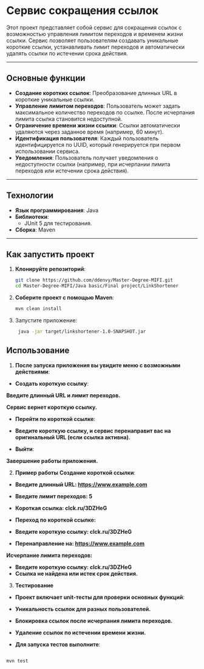 # Сервис сокращения ссылок

Этот проект представляет собой сервис для сокращения ссылок с возможностью управления лимитом переходов и временем жизни ссылки. Сервис позволяет пользователям создавать уникальные короткие ссылки, устанавливать лимит переходов и автоматически удалять ссылки по истечении срока действия.

---

## Основные функции

- **Создание коротких ссылок**: Преобразование длинных URL в короткие уникальные ссылки.
- **Управление лимитом переходов**: Пользователь может задать максимальное количество переходов по ссылке. После исчерпания лимита ссылка становится недоступной.
- **Ограничение времени жизни ссылки**: Ссылки автоматически удаляются через заданное время (например, 60 минут).
- **Идентификация пользователя**: Каждый пользователь идентифицируется по UUID, который генерируется при первом использовании сервиса.
- **Уведомления**: Пользователь получает уведомления о недоступности ссылки (например, при исчерпании лимита переходов или истечении срока действия).

---

## Технологии

- **Язык программирования**: Java
- **Библиотеки**:
  - JUnit 5 для тестирования.
- **Сборка**: Maven

---

## Как запустить проект

1. **Клонируйте репозиторий**:
   ```bash
   git clone https://github.com/ddenvy/Master-Degree-MIFI.git
   cd Master-Degree-MIFI/Java basic/Final project/LinkShortener


2. **Соберите проект с помощью Maven**:
   ```bash
   mvn clean install
3. Запустите приложение:
   ```bash
    java -jar target/linkshortener-1.0-SNAPSHOT.jar

## Использование
1. **После запуска приложения вы увидите меню с возможными действиями**:

- **Создать короткую ссылку**:

**Введите длинный URL и лимит переходов.**

**Сервис вернет короткую ссылку.**

- **Перейти по короткой ссылке**:

- **Введите короткую ссылку, и сервис перенаправит вас на оригинальный URL (если ссылка активна).**

- **Выйти**:

**Завершение работы приложения.**

2. **Пример работы**
**Создание короткой ссылки**:

- **Введите длинный URL: https://www.example.com**
- **Введите лимит переходов: 5**
- **Короткая ссылка: clck.ru/3DZHeG**
- **Переход по короткой ссылке:**


- **Введите короткую ссылку: clck.ru/3DZHeG**
- **Перенаправление на: https://www.example.com**
  
**Исчерпание лимита переходов:**
- **Введите короткую ссылку: clck.ru/3DZHeG**
- **Ссылка не найдена или истек срок действия.**


3. **Тестирование**
- **Проект включает unit-тесты для проверки основных функций**:

- **Уникальность ссылок для разных пользователей.**

- **Блокировка ссылок после исчерпания лимита переходов.**

- **Удаление ссылок по истечении времени жизни.**

- **Для запуска тестов выполните**:

```bash

mvn test


